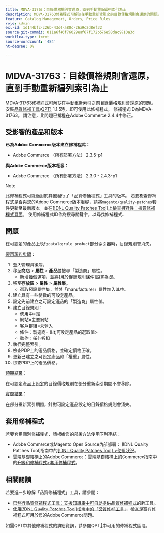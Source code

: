 ```yaml
---
title: MDVA-31763：目錄價格規則會還原，直到手動重新編列索引為止
description: MDVA-31763修補程式可解決在手動重新索引之前目錄價格規則會還原的問題。 安裝[Quality Patches Tool (QPT)](https://experienceleague.adobe.com/en/docs/commerce-operations/tools/quality-patches-tool/quality-patches-tool-to-self-serve-quality-patches) 1.1.5時，即可使用此修補程式。 修補程式ID為MDVA-31763。 請注意，此問題已排程在Adobe Commerce 2.4.4中修正。
feature: Catalog Management, Orders, Price Rules
role: Admin
exl-id: 1d144bfc-c26b-43d0-a80c-26a9c2d8ef32
source-git-commit: 011a6f46f76029eaf67f172b576e58dac9710a3d
workflow-type: tm+mt
source-wordcount: '484'
ht-degree: 0%

---
```


# MDVA-31763：目錄價格規則會還原，直到手動重新編列索引為止

MDVA-31763修補程式可解決在手動重新索引之前目錄價格規則會還原的問題。 安裝[品質修補工具(QPT)](https://experienceleague.adobe.com/en/docs/commerce-operations/tools/quality-patches-tool/quality-patches-tool-to-self-serve-quality-patches) 1.1.5時，即可使用此修補程式。 修補程式ID為MDVA-31763。 請注意，此問題已排程在Adobe Commerce 2.4.4中修正。

## 受影響的產品和版本

**已為Adobe Commerce版本建立修補程式：**

* Adobe Commerce （所有部署方法） 2.3.5-p1

**與Adobe Commerce版本相容：**

* Adobe Commerce （所有部署方法） 2.3.0 - 2.4.3-p1

>[!NOTE]
>
>此修補程式可能適用於其他發行了「品質修補程式」工具的版本。 若要檢查修補程式是否與您的Adobe Commerce版本相容，請將`magento/quality-patches`套件更新至最新版本，並在[[!DNL Quality Patches Tool]上檢查相容性：搜尋修補程式頁面](https://experienceleague.adobe.com/en/docs/commerce-operations/tools/quality-patches-tool/quality-patches-tool-to-self-serve-quality-patches)。 使用修補程式ID作為搜尋關鍵字，以尋找修補程式。

## 問題

在可設定的產品上執行`catalogrule_product`部分索引器時，目錄規則會消失。

<u>要再現的步驟</u>：

1. 登入管理員後端。
1. 移至&#x200B;**商店** > **屬性** > **產品**&#x200B;並搜尋「製造商」屬性。
   * 新增幾個選項，並將[用於促銷規則條件]設定為&#x200B;*是*。
1. 移至&#x200B;**存放區** > **屬性** > **屬性集**。
   * 選取預設屬性集，並將「manufacturer」屬性加入其中。
1. 建立具有一些變數的可設定產品。
1. 設定先前建立之可設定產品的「製造商」屬性值。
1. 建立目錄規則：
   * 使用中=是
   * 網站=主要網站
   * 客戶群組=未登入
   * 條件：製造商= \&lt;可設定產品的選取值>
   * 動作：任何折扣
1. 執行完整索引。
1. 檢查PDP上的產品價格，並確定價格正確。
1. 更新已建立之可設定產品的「權重」屬性。
1. 檢查PDP上的產品價格。

<u>預期結果</u>：

在可設定產品上設定的目錄價格規則在部分重新索引期間不會移除。

<u>實際結果</u>：

在部分重新索引期間，針對可設定產品設定的目錄價格規則會消失。

## 套用修補程式

若要套用個別修補程式，請根據您的部署方法使用下列連結：

* Adobe Commerce或Magento Open Source內部部署： [!DNL Quality Patches Tool]指南中的[[!DNL Quality Patches Tool] >使用狀況](/help/tools/quality-patches-tool/usage.md)。
* 雲端基礎結構上的Adobe Commerce：雲端基礎結構上的Commerce指南中的[升級和修補程式>套用修補程式](https://experienceleague.adobe.com/docs/commerce-cloud-service/user-guide/develop/upgrade/apply-patches.html)。

## 相關閱讀

若要進一步瞭解「品質修補程式」工具，請參閱：

* [已發行品質修補程式工具：支援知識庫中可自助提供品質修補程式](https://experienceleague.adobe.com/en/docs/commerce-operations/tools/quality-patches-tool/quality-patches-tool-to-self-serve-quality-patches)的新工具。
* [使用[!DNL Quality Patches Tool]指南中的「品質修補工具」](/help/tools/quality-patches-tool/patches-available-in-qpt/check-patch-for-magento-issue-with-magento-quality-patches.md)，檢查是否有修補程式可用於您的Adobe Commerce問題。

如需QPT中其他修補程式的詳細資訊，請參閱QPT[&#128279;](https://support.magento.com/hc/en-us/sections/360010506631-Patches-available-in-MQP-tool-)中可用的修補程式區段。
